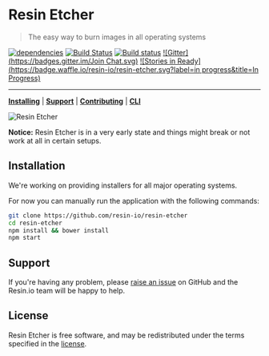 Resin Etcher
============

> The easy way to burn images in all operating systems

[![dependencies](https://david-dm.org/resin-io/resin-etcher.svg)](https://david-dm.org/resin-io/resin-etcher.svg)
[![Build Status](https://travis-ci.org/resin-io/resin-etcher.svg?branch=master)](https://travis-ci.org/resin-io/resin-etcher)
[![Build status](https://ci.appveyor.com/api/projects/status/n95c7ggvwc1i03u7/branch/master?svg=true)](https://ci.appveyor.com/project/resin-io/resin-etcher/branch/master)
[![Gitter](https://badges.gitter.im/Join Chat.svg)](https://gitter.im/resin-io/chat)
[![Stories in Ready](https://badge.waffle.io/resin-io/resin-etcher.svg?label=in progress&title=In Progress)](https://waffle.io/resin-io/resin-etcher)

***

[**Installing**](https://github.com/resin-io/resin-etcher#installation) | [**Support**](https://github.com/resin-io/resin-etcher/issues/new) | [**Contributing**](https://github.com/resin-io/resin-etcher/blob/master/CONTRIBUTING.md) | [**CLI**](https://github.com/resin-io/resin-etcher-cli)

![Resin Etcher](https://raw.githubusercontent.com/resin-io/resin-etcher/master/screenshot.png)

**Notice:** Resin Etcher is in a very early state and things might break or not work at all in certain setups.

Installation
------------

We're working on providing installers for all major operating systems.

For now you can manually run the application with the following commands:

```sh
git clone https://github.com/resin-io/resin-etcher
cd resin-etcher
npm install && bower install
npm start
```

Support
-------

If you're having any problem, please [raise an issue](https://github.com/resin-io/resin-etcher/issues/new) on GitHub and the Resin.io team will be happy to help.

License
-------

Resin Etcher is free software, and may be redistributed under the terms specified in the [license](https://github.com/resin-io/resin-etcher/blob/master/LICENSE).
